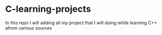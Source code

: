 # C-learning-projects
In this repo I will adding all my project that I will doing while learning C++ afrom various sources
